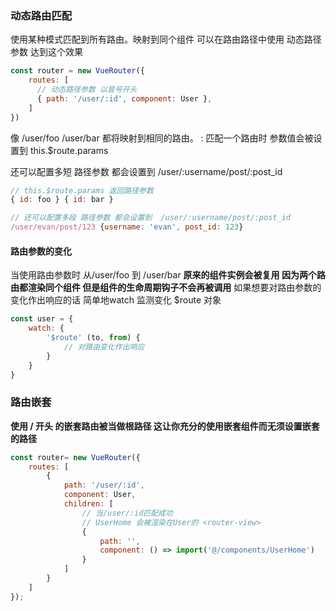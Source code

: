 ### 动态路由匹配 

使用某种模式匹配到所有路由。映射到同个组件 可以在路由路径中使用 动态路径参数 达到这个效果

```javascript
const router = new VueRouter({
    routes: [
      // 动态路径参数 以冒号开头
      { path: '/user/:id', component: User },
    ]
})
```

像 /user/foo  /user/bar 都将映射到相同的路由。 : 匹配一个路由时 参数值会被设置到 this.$route.params 

还可以配置多短 路径参数 都会设置到  /user/:username/post/:post_id

```javascript
// this.$route.params 返回路径参数
{ id: foo } { id: bar }

// 还可以配置多段 路径参数 都会设置到  /user/:username/post/:post_id
/user/evan/post/123 {username: 'evan', post_id: 123}
```



#### 路由参数的变化

当使用路由参数时 从/user/foo 到 /user/bar **原来的组件实例会被复用 因为两个路由都渲染同个组件 但是组件的生命周期钩子不会再被调用** 如果想要对路由参数的变化作出响应的话 简单地watch 监测变化 $route 对象

```javascript
const user = {
    watch: {
        '$route' (to, from) {
            // 对路由变化作出响应
        }
    }
}
```



### 路由嵌套

**使用 / 开头 的嵌套路由被当做根路径 这让你充分的使用嵌套组件而无须设置嵌套的路径**

```javascript
const router= new VueRouter({
    routes: [
        {
            path: '/user/:id',
            component: User,
            children: [
                // 当/user/:id匹配成功
                // UserHome 会被渲染在User的 <router-view>
                {
                    path: '',
                    component: () => import('@/components/UserHome')
                }
            ]
        }
    ] 
});
```



















